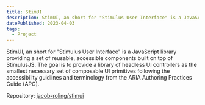 ```yaml
---
title: StimUI
description: StimUI, an short for "Stimulus User Interface" is a JavaScript library providing a set of reusable, accessible components built on top of StimulusJS.
datePublished: 2023-04-03
tags:
  - Project
---
```


StimUI, an short for "Stimulus User Interface" is a JavaScript library providing a set of reusable, accessible components built on top of StimulusJS. The goal is to provide a library of headless UI controllers as the smallest necessary set of composable UI primitives following the accessibility guidlines and terminology from the ARIA Authoring Practices Guide (APG).

Repository: [jacob-roling/stimui](https://github.com/jacob-roling/stimui)
